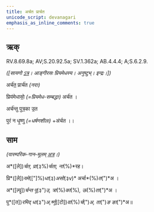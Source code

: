 ```yaml
---
title: अर्चत प्रार्चत  
unicode_script: devanagari  
emphasis_as_inline_comments: true
---   
```


## ऋक्

RV.8.69.8a; AV;S.20.92.5a; SV.1.362a; AB.4.4.4; A;S.6.2.9.

*([सायणो [ऽत्र](https://archive.org/stream/RgVedaWithSayanasCommentaryPart3/rv_sayanabhasya_part3#page/n935/mode/1up&sa=D&ust=1542425956179000)। आङ्गीरसः प्रियमेधस्य। अनुष्टुभ्। इन्द्रः।])*

अर्च॑त॒ प्रार्च॑त *(नराः)*

प्रिय॑मेधासो॒ *(=प्रियमेध-सम्बद्धाः)* अर्च॑त ।

अर्च॑न्तु पुत्र॒का उ॒त

 पुरं न धृ॒ष्णु *(=धर्षणशीलः)* +अ॑र्चत ।।

## साम

*(पारम्परिक-गान-मूलम् [अत्र](https://archive.org/stream/sAmaveda-jaiminIya-paravastu-paramparA-docs/VIVAAHA%2520UPANAYANA%2520SAAMAANI#page/n1/mode/1up&sa=D&ust=1542425956180000)।)*

अ*([ले])*र्चत, प्रा*(३%)*र्चता, ना*(%)*रह।

प्रि*([ले])*यमे*(["]%)*धा*(३)*असो*(३v)* अर्चा*(%)*त*(")*अ ।

अ*([ल्पॄ])*र्चन्त पू*(३")*उ, त्रा*(%)*का*(%)*, ऊ*(%)*ता*(")*अ ।

पु*([त])*रमिद् धा*(३")*अ,र्ष्णू*([टो])*वा*(%)*र्च*(")*अ, ता*(")*ङ ङा*(")*अ॥